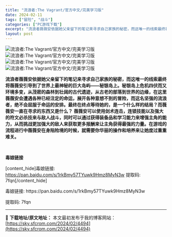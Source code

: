 ```yaml
---
title: "流浪者:The Vagrant/官方中文/完美学习版"
date: 2024-02-11
tags: ["冒险", "战斗"]
categories: ["PC游戏下载"]
excerpt: "流浪者薇薇安依据她父亲留下的笔记来寻求自己家族的秘密，而这唯一的线索最终将薇薇安引导到了世界上最神秘的巨大岛屿——秘银岛上。秘银岛上危机四伏而又环境多变，从茂密的森林到壮阔的古代遗迹，从古老的部落到世界的边缘，在这里薇薇安会遭遇各种已经注定的命运，展开各种意想不到的冒险，而这名坚强的流浪者，绝不会屈&hellip;"
layout: post
---
```


<img src="https://img.piclabo.xyz/upload/art_editor/20210416-1/ccae25a576b7401b38d92c4ec9f174d9.jpg" alt="流浪者:The Vagrant/官方中文/完美学习版" />

<img src="https://img.piclabo.xyz/upload/art_editor/20210416-1/6123c2e5fffe7495920be660205a0d83.jpg" alt="流浪者:The Vagrant/官方中文/完美学习版" />

<img src="https://img.piclabo.xyz/upload/art_editor/20210416-1/b653efd94451d939bd487c814bb2af9c.jpg" alt="流浪者:The Vagrant/官方中文/完美学习版" />

<img src="https://img.piclabo.xyz/upload/art_editor/20210416-1/8c85c84f0328fcf677df12f8814e8efb.jpg" alt="流浪者:The Vagrant/官方中文/完美学习版" />

<strong>流浪者薇薇安依据她父亲留下的笔记来寻求自己家族的秘密，而这唯一的线索最终将薇薇安引导到了世界上最神秘的巨大岛屿——秘银岛上。秘银岛上危机四伏而又环境多变，从茂密的森林到壮阔的古代遗迹，从古老的部落到世界的边缘，在这里薇薇安会遭遇各种已经注定的命运，展开各种意想不到的冒险，而这名坚强的流浪者，绝不会屈服于命运的安排。最终在终点等待她的，是一个什么样的结局？而薇薇安一直在寻求的东西又是什么？</strong>
<strong>薇薇安可以使用剑术连击，连锁技能以及强大的符文必杀技来与敌人战斗，同时可以通过获得装备品和学习能力来增强主角的能力，从而挑战更加强大的敌人来获取更多报酬来让主角获得最强的力量。在游戏的流程进行中薇薇安在身陷险境的时候，就需要你华丽的操作和培养来让她度过重重难关。</strong>

&nbsp;

<strong>毒娘链接</strong>

[content_hide]毒娘链接: https://pan.baidu.com/s/1rkBmy57TYuwk9Hmz8MyN3w
提取码: 7fqn[/content_hide]

<!--wechatfans start-->毒娘链接: https://pan.baidu.com/s/1rkBmy57TYuwk9Hmz8MyN3w
提取码: 7fqn<!--wechatfans end-->

---
📖 **下载地址/原文地址：** 本文最初发布于我的博客网站：[https://sky.sfcrom.com/2024/02/4494](https://sky.sfcrom.com/2024/02/4494)
